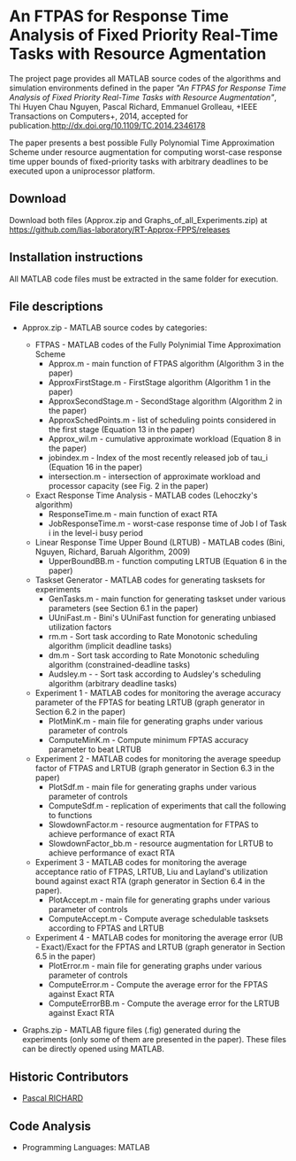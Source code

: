 # An FTPAS for Response Time Analysis of Fixed Priority Real-Time Tasks with Resource Agmentation

The project page provides all MATLAB source codes of the algorithms and simulation environments defined in the paper _"An FTPAS for Response Time Analysis of Fixed Priority Real-Time Tasks with Resource Augmentation"_, Thi Huyen Chau Nguyen, Pascal Richard, Emmanuel Grolleau,  +IEEE Transactions on Computers+, 2014, accepted for publication.<http://dx.doi.org/10.1109/TC.2014.2346178>

The paper presents a best possible Fully Polynomial Time Approximation Scheme under resource augmentation for computing worst-case response time upper bounds of fixed-priority tasks with arbitrary deadlines to be executed upon a uniprocessor platform. 

## Download

Download both files (Approx.zip and Graphs_of_all_Experiments.zip) at https://github.com/lias-laboratory/RT-Approx-FPPS/releases

## Installation instructions

All MATLAB code files must be extracted in the same folder for execution.

## File descriptions

* Approx.zip - MATLAB source codes by categories: 
  * FTPAS   - MATLAB codes of the Fully Polynimial Time Approximation Scheme
    * Approx.m - main function of FTPAS algorithm (Algorithm 3 in the paper)
    * ApproxFirstStage.m - FirstStage algorithm (Algorithm 1 in the paper)
    * ApproxSecondStage.m - SecondStage algorithm (Algorithm 2 in the paper)
    * ApproxSchedPoints.m - list of scheduling points considered in the first stage (Equation 13 in the paper)
    * Approx_wil.m - cumulative approximate workload (Equation 8 in the paper)
    * jobindex.m - Index of the most recently released job of tau_i (Equation 16 in the paper)
    * intersection.m - intersection of approximate workload and processor capacity (see Fig. 2 in the paper)
  * Exact Response Time Analysis - MATLAB codes (Lehoczky's algorithm)
    * ResponseTime.m - main function of exact RTA
    * JobResponseTime.m - worst-case response time of Job l of Task i in the level-i busy period
  * Linear Response Time Upper Bound (LRTUB) - MATLAB codes (Bini, Nguyen, Richard, Baruah Algorithm, 2009)
    * UpperBoundBB.m - function computing LRTUB (Equation 6 in the paper)
  * Taskset Generator - MATLAB codes for generating tasksets for experiments
    * GenTasks.m - main function for generating taskset under various parameters (see Section 6.1 in the paper)
    * UUniFast.m - Bini's UUniFast function for generating unbiased utilization factors
    * rm.m - Sort task according to Rate Monotonic scheduling algorithm (implicit deadline tasks)
    * dm.m - Sort task according to Rate Monotonic scheduling algorithm (constrained-deadline tasks)
    * Audsley.m - - Sort task according to Audsley's scheduling algorithm (arbitrary deadline tasks)
  * Experiment 1 - MATLAB codes for monitoring the average accuracy parameter of the FPTAS for beating LRTUB (graph generator in Section 6.2 in the paper)
    * PlotMinK.m - main file for generating graphs under various parameter of controls 
    * ComputeMinK.m - Compute minimum FPTAS accuracy parameter to beat LRTUB 
  * Experiment 2 - MATLAB codes for monitoring the average speedup factor of FTPAS and LRTUB (graph generator in Section 6.3 in the paper)
    * PlotSdf.m - main file for generating graphs under various parameter of controls
    * ComputeSdf.m - replication of experiments that call the following to functions
    * SlowdownFactor.m - resource augmentation for FTPAS to achieve performance of exact RTA
    * SlowdownFactor_bb.m - resource augmentation for LRTUB to achieve performance of exact RTA
  * Experiment 3 - MATLAB codes for monitoring the average acceptance ratio of FTPAS, LRTUB, Liu and Layland's utilization bound against exact RTA (graph generator in Section 6.4 in the paper).
    * PlotAccept.m - main file for generating graphs under various parameter of controls 
    * ComputeAccept.m - Compute average schedulable tasksets according to  FPTAS and LRTUB 
  * Experiment 4 - MATLAB codes for monitoring the average error (UB - Exact)/Exact for the FPTAS and LRTUB (graph generator in Section 6.5 in the paper)
    * PlotError.m - main file for generating graphs under various parameter of controls 
    * ComputeError.m - Compute the average error for the FPTAS against Exact RTA
    * ComputeErrorBB.m - Compute the average error for the LRTUB against Exact RTA

* Graphs.zip - MATLAB figure files (.fig) generated during the experiments (only some of them are presented in the paper). These files can be directly opened using MATLAB. 

## Historic Contributors

* [Pascal RICHARD](https://www.lias-lab.fr/fr/members/pascalrichard/)

## Code Analysis

* Programming Languages: MATLAB